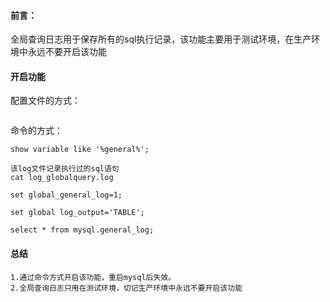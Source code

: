 #### 前言：
全局查询日志用于保存所有的sql执行记录，该功能主要用于测试环境，在生产环境中永远不要开启该功能


####  开启功能
配置文件的方式：
```

```




命令的方式：
```
show variable like '%general%';

该log文件记录执行过的sql语句
cat log_globalquery.log

set global_general_log=1;

set global log_output='TABLE';

select * from mysql.general_log;
```

#### 总结
```
1.通过命令方式开启该功能，重启mysql后失效。
2.全局查询日志只用在测试环境，切记生产环境中永远不要开启该功能
```
